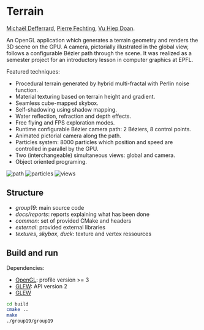 # Terrain

[Michaël Defferrard](https://deff.ch),
[Pierre Fechting](https://www.linkedin.com/in/pierre-fechting-5108b353),
[Vu Hiep Doan](https://www.linkedin.com/in/doanvuhiep).

An OpenGL application which generates a terrain geometry and renders the 3D
scene on the GPU. A camera, pictorially illustrated in the global view, follows
a configurable Bézier path through the scene. It was realized as a semester
project for an introductory lesson in computer graphics at EPFL.

Featured techniques:

* Procedural terrain generated by hybrid multi-fractal with Perlin noise
  function.
* Material texturing based on terrain height and gradient.
* Seamless cube-mapped skybox.
* Self-shadowing using shadow mapping.
* Water reflection, refraction and depth effects.
* Free flying and FPS exploration modes.
* Runtime configurable Bézier camera path: 2 Béziers, 8 control points.
* Animated pictorial camera along the path.
* Particles system: 8000 particles which position and speed are controlled in
  parallel by the GPU.
* Two (interchangeable) simultaneous views: global and camera.
* Object oriented programing.

![path](docs/reports/img_stage3/pictorial_camera2.png)
![particles](docs/reports/img_stage3/particles_blending.png)
![views](docs/reports/img_stage3/two_views.png)

## Structure

* *group19*: main source code
* *docs/reports*: reports explaining what has been done
* *common*: set of provided CMake and headers
* *external*: provided external libraries
* *textures*, *skybox*, *duck*: texture and vertex ressources

## Build and run

Dependencies:

* [OpenGL](https://www.opengl.org/): profile version >= 3
* [GLFW](http://www.glfw.org/): API version 2
* [GLEW](http://glew.sourceforge.net/)

```sh
cd build
cmake ..
make
./group19/group19
```
